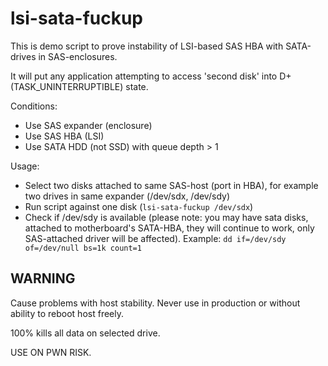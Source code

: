 lsi-sata-fuckup
===============

This is demo script to prove instability of LSI-based SAS HBA with SATA-drives in SAS-enclosures.

It will put any application attempting to access 'second disk' into D+ (TASK\_UNINTERRUPTIBLE) state.

Conditions:
- Use SAS expander (enclosure)
- Use SAS HBA (LSI)
- Use SATA HDD (not SSD) with queue depth > 1

Usage:

- Select two disks attached to same SAS-host (port in HBA), for example two drives in same expander (/dev/sdx, /dev/sdy)
- Run script against one disk (`lsi-sata-fuckup /dev/sdx`)
- Check if /dev/sdy is available (please note: you may have sata disks, attached to motherboard's SATA-HBA, they will continue to work, only SAS-attached driver will be affected). Example: `dd if=/dev/sdy of=/dev/null bs=1k count=1`

WARNING
-------

Cause problems with host stability. Never use in production or without ability to reboot host freely.

100% kills all data on selected drive.

USE ON PWN RISK.

